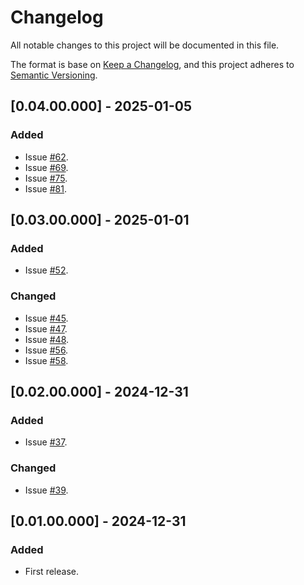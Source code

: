 # Changelog
All notable changes to this project will be documented in this file.

The format is base on [Keep a Changelog](https://keepachangelog.com/en/1.1.0/), and this project adheres to [Semantic Versioning](https://semver.org/spec/v2.0.0.html).

## [0.04.00.000] - 2025-01-05
### Added
- Issue [#62](https://github.com/j3-signalroom/ccaf_kickstarter-flight_consolidator_app-lambda/issues/62).
- Issue [#69](https://github.com/j3-signalroom/ccaf_kickstarter-flight_consolidator_app-lambda/issues/69).
- Issue [#75](https://github.com/j3-signalroom/ccaf_kickstarter-flight_consolidator_app-lambda/issues/75).
- Issue [#81](https://github.com/j3-signalroom/ccaf_kickstarter-flight_consolidator_app-lambda/issues/81).

## [0.03.00.000] - 2025-01-01
### Added
- Issue [#52](https://github.com/j3-signalroom/ccaf_kickstarter-flight_consolidator_app-lambda/issues/52).

### Changed
- Issue [#45](https://github.com/j3-signalroom/ccaf_kickstarter-flight_consolidator_app-lambda/issues/45).
- Issue [#47](https://github.com/j3-signalroom/ccaf_kickstarter-flight_consolidator_app-lambda/issues/47).
- Issue [#48](https://github.com/j3-signalroom/ccaf_kickstarter-flight_consolidator_app-lambda/issues/48).
- Issue [#56](https://github.com/j3-signalroom/ccaf_kickstarter-flight_consolidator_app-lambda/issues/56).
- Issue [#58](https://github.com/j3-signalroom/ccaf_kickstarter-flight_consolidator_app-lambda/issues/58).

## [0.02.00.000] - 2024-12-31
### Added
- Issue [#37](https://github.com/j3-signalroom/ccaf_kickstarter-flight_consolidator_app-lambda/issues/37).

### Changed
- Issue [#39](https://github.com/j3-signalroom/ccaf_kickstarter-flight_consolidator_app-lambda/issues/39).

## [0.01.00.000] - 2024-12-31
### Added
- First release.